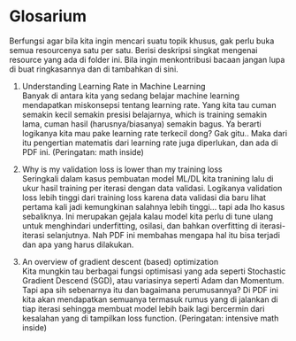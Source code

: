 # Glosarium
Berfungsi agar bila kita ingin mencari suatu topik khusus, gak perlu buka semua resourcenya satu per satu. Berisi deskripsi singkat mengenai resource yang ada di folder ini. Bila ingin menkontribusi bacaan jangan lupa di buat ringkasannya dan di tambahkan di sini.

1) Understanding Learning Rate in Machine Learning
\
Banyak di antara kita yang sedang belajar machine learning mendapatkan miskonsepsi tentang learning rate. Yang kita tau cuman semakin kecil semakin presisi belajarnya, which is training semakin lama, cuman hasil (harusnya/biasanya) semakin bagus. Ya berarti logikanya kita mau pake learning rate terkecil dong? Gak gitu.. Maka dari itu pengertian matematis dari learning rate juga diperlukan, dan ada di PDF ini. (Peringatan: math inside)


2) Why is my validation loss is lower than my training loss
\
Seringkali dalam kasus pembuatan model ML/DL kita tranining lalu di ukur hasil training per iterasi dengan data validasi. Logikanya validation loss lebih tinggi dari training loss karena data validasi dia baru lihat pertama kali jadi kemungkinan salahnya lebih tinggi... tapi ada lho kasus sebaliknya. Ini merupakan gejala kalau model kita perlu di tune ulang untuk menghindari underfitting, osilasi, dan bahkan overfitting di iterasi-iterasi selanjutnya. Nah PDF ini membahas mengapa hal itu bisa terjadi dan apa yang harus dilakukan.


3) An overview of gradient descent (based) optimization 
\
Kita mungkin tau berbagai fungsi optimisasi yang ada seperti Stochastic Gradient Descend (SGD), atau variasinya seperti Adam dan Momentum. Tapi apa sih sebenarnya itu dan bagaimana perumusannya? Di PDF ini kita akan mendapatkan semuanya termasuk rumus yang di jalankan di tiap iterasi sehingga membuat model lebih baik lagi bercermin dari kesalahan yang di tampilkan loss function. (Peringatan: intensive math inside)
